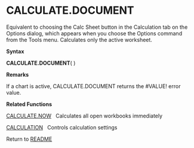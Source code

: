 # CALCULATE.DOCUMENT

Equivalent to choosing the Calc Sheet button in the Calculation tab on
the Options dialog, which appears when you choose the Options command
from the Tools menu. Calculates only the active worksheet.

**Syntax**

**CALCULATE.DOCUMENT**( )

**Remarks**

If a chart is active, CALCULATE.DOCUMENT returns the \#VALUE\! error
value.

**Related Functions**

[CALCULATE.NOW](CALCULATE.NOW.md)&nbsp;&nbsp;&nbsp;Calculates all open workbooks immediately

[CALCULATION](CALCULATION.md)&nbsp;&nbsp;&nbsp;Controls calculation settings



Return to [README](README.md#C)

